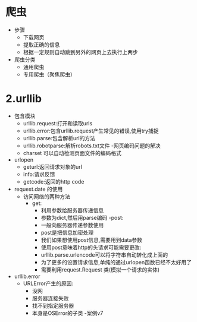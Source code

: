 # 爬虫
- 步骤
    - 下载网页
    - 提取正确的信息
    - 根据一定规则自动跳到另外的网页上去执行上两步
- 爬虫分类
    - 通用爬虫
    - 专用爬虫（聚焦爬虫）
# 2.urllib
- 包含模块
    - urllib.request:打开和读取urls
    - urllib.error:包含urllib.request产生常见的错误,使用try捕捉
    - urllib.parse:包含解析url的方法
    - urllib.robotparse:解析robots.txt文件
-网页编码问题的解决
    -  charset 可以自动检测页面文件的编码格式
- urlopen
    - geturl:返回请求对象的url
    - info:请求反馈
    - getcode:返回的http code
- request.date 的使用
    - 访问网络的两种方法
        - get: 
            - 利用参数给服务器传递信息
            - 参数为dict,然后用parse编码
        -post: 
            - 一般向服务器传递参数使用
            - post是把信息加密处理
            - 我们如果想使用post信息,需要用到data参数
            - 使用post意味着http的头请求可能需要更改:
            - urllib.parse.urlencode可以将字符串自动转化成上面的
            - 为了更多的设置请求信息,单纯的通过urlopen函数已经不太好用了
            - 需要利用request.Request 类(模拟一个请求的实体)
- urllib.error
    - URLError产生的原因:
        - 没网
        - 服务器连接失败
        - 找不到指定服务器
        - 本身是OSError的子类
        -案例v7           
